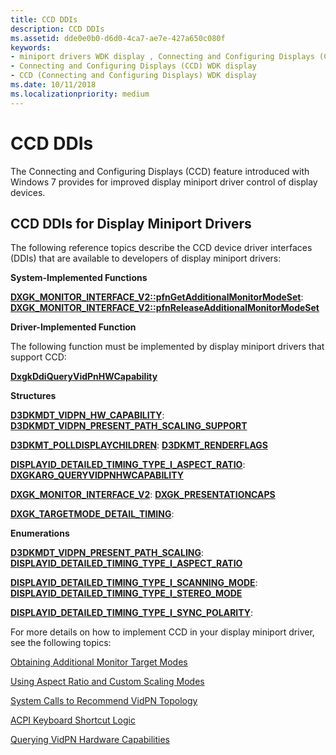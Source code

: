 ```yaml
---
title: CCD DDIs
description: CCD DDIs
ms.assetid: dde0e0b0-d6d0-4ca7-ae7e-427a650c080f
keywords:
- miniport drivers WDK display , Connecting and Configuring Displays (CCD)
- Connecting and Configuring Displays (CCD) WDK display
- CCD (Connecting and Configuring Displays) WDK display
ms.date: 10/11/2018
ms.localizationpriority: medium
---
```


# CCD DDIs


The Connecting and Configuring Displays (CCD) feature introduced with Windows 7 provides for improved display miniport driver control of display devices. 

## CCD DDIs for Display Miniport Drivers

The following reference topics describe the CCD device driver interfaces (DDIs) that are available to developers of display miniport drivers:

<span id="System-Implemented_Functions"></span><span id="system-implemented_functions"></span><span id="SYSTEM-IMPLEMENTED_FUNCTIONS"></span>**System-Implemented Functions**  

**[**DXGK\_MONITOR\_INTERFACE\_V2::pfnGetAdditionalMonitorModeSet**](/windows-hardware/drivers/ddi/d3dkmddi/nc-d3dkmddi-dxgkddi_monitor_getadditionalmonitormodeset)**: [**DXGK\_MONITOR\_INTERFACE\_V2::pfnReleaseAdditionalMonitorModeSet**](/windows-hardware/drivers/ddi/d3dkmddi/nc-d3dkmddi-dxgkddi_monitor_releaseadditionalmonitormodeset)


<span id="Driver-Implemented_Function"></span><span id="driver-implemented_function"></span><span id="DRIVER-IMPLEMENTED_FUNCTION"></span>**Driver-Implemented Function**

The following function must be implemented by display miniport drivers that support CCD:

[**DxgkDdiQueryVidPnHWCapability**](/windows-hardware/drivers/ddi/d3dkmddi/nc-d3dkmddi-dxgkddi_queryvidpnhwcapability)

<span id="Structures"></span><span id="structures"></span><span id="STRUCTURES"></span>**Structures**

**[**D3DKMDT\_VIDPN\_HW\_CAPABILITY**](/windows-hardware/drivers/ddi/d3dkmdt/ns-d3dkmdt-_d3dkmdt_vidpn_hw_capability)**: [**D3DKMDT\_VIDPN\_PRESENT\_PATH\_SCALING\_SUPPORT**](/windows-hardware/drivers/ddi/d3dkmdt/ns-d3dkmdt-_d3dkmdt_vidpn_present_path_scaling_support)

**[**D3DKMT\_POLLDISPLAYCHILDREN**](/windows-hardware/drivers/ddi/d3dkmthk/ns-d3dkmthk-_d3dkmt_polldisplaychildren)**: [**D3DKMT\_RENDERFLAGS**](/windows-hardware/drivers/ddi/d3dkmthk/ns-d3dkmthk-_d3dkmt_renderflags)

**[**DISPLAYID\_DETAILED\_TIMING\_TYPE\_I\_ASPECT\_RATIO**](/windows-hardware/drivers/ddi/d3dkmdt/ne-d3dkmdt-_displayid_detailed_timing_type_i_aspect_ratio)**: [**DXGKARG\_QUERYVIDPNHWCAPABILITY**](/windows-hardware/drivers/ddi/d3dkmddi/ns-d3dkmddi-_dxgkarg_queryvidpnhwcapability)

**[**DXGK\_MONITOR\_INTERFACE\_V2**](/windows-hardware/drivers/ddi/d3dkmddi/ns-d3dkmddi-_dxgk_monitor_interface_v2)**: [**DXGK\_PRESENTATIONCAPS**](/windows-hardware/drivers/ddi/d3dkmddi/ns-d3dkmddi-_dxgk_presentationcaps)

**[**DXGK\_TARGETMODE\_DETAIL\_TIMING**](/windows-hardware/drivers/ddi/d3dkmdt/ns-d3dkmdt-_dxgk_targetmode_detail_timing)**: 


<span id="Enumerations"></span><span id="enumerations"></span><span id="ENUMERATIONS"></span>**Enumerations**

**[**D3DKMDT\_VIDPN\_PRESENT\_PATH\_SCALING**](/windows-hardware/drivers/ddi/d3dkmdt/ne-d3dkmdt-_d3dkmdt_vidpn_present_path_scaling)**: [**DISPLAYID\_DETAILED\_TIMING\_TYPE\_I\_ASPECT\_RATIO**](/windows-hardware/drivers/ddi/d3dkmdt/ne-d3dkmdt-_displayid_detailed_timing_type_i_aspect_ratio)

**[**DISPLAYID\_DETAILED\_TIMING\_TYPE\_I\_SCANNING\_MODE**](/windows-hardware/drivers/ddi/d3dkmdt/ne-d3dkmdt-_displayid_detailed_timing_type_i_scanning_mode)**: [**DISPLAYID\_DETAILED\_TIMING\_TYPE\_I\_STEREO\_MODE**](/windows-hardware/drivers/ddi/d3dkmdt/ne-d3dkmdt-_displayid_detailed_timing_type_i_stereo_mode)

**[**DISPLAYID\_DETAILED\_TIMING\_TYPE\_I\_SYNC\_POLARITY**](/windows-hardware/drivers/ddi/d3dkmdt/ne-d3dkmdt-_displayid_detailed_timing_type_i_sync_polarity)**: 



For more details on how to implement CCD in your display miniport driver, see the following topics:

[Obtaining Additional Monitor Target Modes](obtaining-additional-monitor-target-modes.md)

[Using Aspect Ratio and Custom Scaling Modes](using-aspect-ratio-and-custom-scaling-modes.md)

[System Calls to Recommend VidPN Topology](system-calls-to-recommend-vidpn-topology.md)

[ACPI Keyboard Shortcut Logic](acpi-keyboard-shortcut-logic.md)

[Querying VidPN Hardware Capabilities](querying-vidpnhardware-capabilities.md)